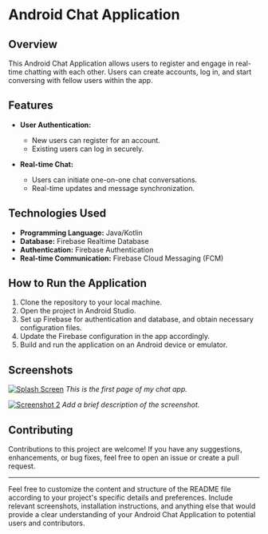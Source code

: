 # Android Chat Application

## Overview
This Android Chat Application allows users to register and engage in real-time chatting with each other. Users can create accounts, log in, and start conversing with fellow users within the app.

## Features
- **User Authentication:**
  - New users can register for an account.
  - Existing users can log in securely.

- **Real-time Chat:**
  - Users can initiate one-on-one chat conversations.
  - Real-time updates and message synchronization.

## Technologies Used
- **Programming Language:** Java/Kotlin
- **Database:** Firebase Realtime Database
- **Authentication:** Firebase Authentication
- **Real-time Communication:** Firebase Cloud Messaging (FCM)

## How to Run the Application
1. Clone the repository to your local machine.
2. Open the project in Android Studio.
3. Set up Firebase for authentication and database, and obtain necessary configuration files.
4. Update the Firebase configuration in the app accordingly.
5. Build and run the application on an Android device or emulator.

## Screenshots
[![Splash Screen](![Screenshot_20231012_184242](https://github.com/MateChaitanya/MyChatApp/assets/99747639/145567e3-74b9-4f30-ac1a-f7433094a957)
)](screenshots/screenshot1.png)
*This is the first page of my chat app.*

[![Screenshot 2](screenshots/screenshot2.png)](screenshots/screenshot2.png)
*Add a brief description of the screenshot.*

## Contributing
Contributions to this project are welcome! If you have any suggestions, enhancements, or bug fixes, feel free to open an issue or create a pull request.


---

Feel free to customize the content and structure of the README file according to your project's specific details and preferences. Include relevant screenshots, installation instructions, and anything else that would provide a clear understanding of your Android Chat Application to potential users and contributors.
